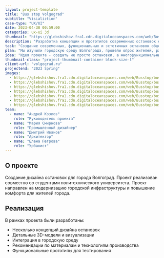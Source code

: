 ```yaml
---
layout: project-template
title: "Bus stop Volgograd"
subtitle: "Visializtion"
case-type: "UX/UI"
date: 2023-04-30 00:59:00
categories: ux-ui 3d
thumbnail: "https://glebshishov.fra1.cdn.digitaloceanspaces.com/web/Busstop/busstop-thumbnail.webp"
description: "Разработка концепции и прототипов современных остановок общественного транспорта для города Волгоград с учетом городской среды и потребностей жителей."
task: "Создание современных, функциональных и эстетичных остановок общественного транспорта для Волгограда, которые будут соответствовать потребностям жителей и гармонично вписываться в городскую среду."
plan: "Мы изучили городскую среду Волгограда, провели опрос жителей, разработали несколько концепций дизайна, создали 3D-модели и прототипы для тестирования."
idea: "Идея проекта - создать не просто остановки, а многофункциональные городские объекты, которые станут частью комфортной городской среды."
thumbnail-class: "project-thumbnail-container block-size-l"
client-url: "volgograd.ru"
projectend: "2023 Spring"
images:
  - https://glebshishov.fra1.cdn.digitaloceanspaces.com/web/Busstop/busstop-01.webp
  - https://glebshishov.fra1.cdn.digitaloceanspaces.com/web/Busstop/busstop-02.webp
  - https://glebshishov.fra1.cdn.digitaloceanspaces.com/web/Busstop/busstop-03.webp
  - https://glebshishov.fra1.cdn.digitaloceanspaces.com/web/Busstop/busstop-04.webp
  - https://glebshishov.fra1.cdn.digitaloceanspaces.com/web/Busstop/busstop-05.webp
  - https://glebshishov.fra1.cdn.digitaloceanspaces.com/web/Busstop/busstop-06.webp
  - https://glebshishov.fra1.cdn.digitaloceanspaces.com/web/Busstop/busstop-07.webp
team:
  - name: "Андрей Козлов"
    role: "Руководитель проекта"
  - name: "Мария Смирнова"
    role: "Промышленный дизайнер"
  - name: "Дмитрий Иванов"
    role: "Архитектор"
  - name: "Елена Петрова"
    role: "Урбанист"
---
```


## О проекте

Создание дизайна остановок для города Волгоград. Проект реализован совместно со студентами политехнического университета. Проект направлен на модернизацию городской инфраструктуры и повышение комфорта для жителей города.

## Реализация

В рамках проекта были разработаны:
- Несколько концепций дизайна остановок
- Детальные 3D-модели и визуализации
- Интеграция в городскую среду
- Рекомендации по материалам и технологиям производства
- Функциональные прототипы для тестирования
